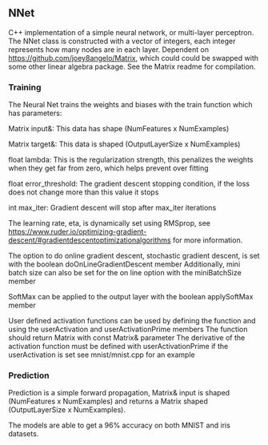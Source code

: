## NNet
C++ implementation of a simple neural network, or multi-layer perceptron. The NNet class is constructed with a vector of integers, each integer represents how many nodes are in each layer.
Dependent on https://github.com/joey8angelo/Matrix, which could could be swapped with some other linear algebra package. See the Matrix readme for compilation.

### Training
The Neural Net trains the weights and biases with the train function which has parameters:

Matrix<float> input&: This data has shape (NumFeatures x NumExamples)

Matrix<float> target&: This data is shaped (OutputLayerSize x NumExamples)

float lambda: This is the regularization strength, this penalizes the weights when they get far from zero, which helps prevent over fitting

float error_threshold: The gradient descent stopping condition, if the loss does not change more than this value it stops

int max_iter: Gradient descent will stop after max_iter iterations


The learning rate, eta, is dynamically set using RMSprop, see https://www.ruder.io/optimizing-gradient-descent/#gradientdescentoptimizationalgorithms for more information.


The option to do online gradient descent, stochastic gradient descent, is set with the boolean doOnLineGradientDescent member
Additionally, mini batch size can also be set for the on line option with the miniBatchSize member


SoftMax can be applied to the output layer with the boolean applySoftMax member


User defined activation functions can be used by defining the function and using the userActivation and userActivationPrime members
The function should return Matrix<float> with const Matrix<float>& parameter
The derivative of the activation function must be defined with userActivationPrime if the userActivation is set
see mnist/mnist.cpp for an example

### Prediction
Prediction is a simple forward propagation, Matrix<float>& input is shaped (NumFeatures x NumExamples) and returns a Matrix<float> shaped (OutputLayerSize x NumExamples).

The models are able to get a 96% accuracy on both MNIST and iris datasets.
